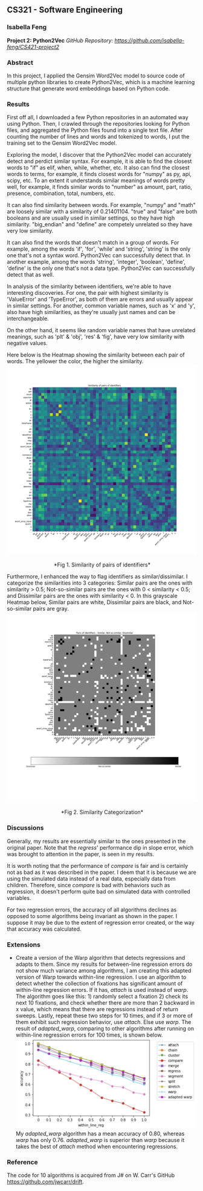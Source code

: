 
## CS321 - Software Engineering
### Isabella Feng
**Project 2:  Python2Vec**
*GitHub Repository: https://github.com/isabella-feng/CS421-project2*

### Abstract
In this project, I applied the Gensim Word2Vec model to source code of multiple python libraries to create Python2Vec, which is a machine learning structure that generate word embeddings based on Python code.

### Results
First off all, I downloaded a few Python repositories in an automated way using Python. Then, I crawled through the repositories looking for Python files, and aggregated the Python files found into a single text file. After counting the number of lines and words and tokenized to words, I put the training set to the Gensim Word2Vec model. 

Exploring the model, I discover that the Python2Vec model can accurately detect and perdict similar syntax. For example, it is able to find the closest words to "if" as elif, when, while, whether, etc. It also can find the closest words to terms, for example, it finds closest words for "numpy" as py, api, scipy, etc. To an extent it understands similar meanings of words pretty well, for example, it finds similar words to "number" as amount, part, ratio, presence, combination, total, numbers, etc.

It can also find similarity between words. For example, "numpy" and "math" are loosely similar with a similarity of 0.21401104. "true" and "false" are both booleans and are usually used in similar settings, so they have high similarity. "big_endian" and "define" are competely unrelated so they have very low similarity.

It can also find the words that doesn't match in a group of words. For example, among the words 'if', 'for', 'while' and 'string', 'string' is the only one that's not a syntax word. Python2Vec can successfully detect that. In another example, among the words 'string', 'integer', 'boolean', 'define', 'define' is the only one that's not a data type. Python2Vec can successfully detect that as well.

In analysis of the similarity between identifiers, we're able to have interesting discoveries. For one, the pair with highest similarity is 'ValueError' and 'TypeError', as both of them are errors and usually appear in similar settings. For another, common variable names, such as 'x' and 'y', also have high similarities, as they're usually just names and can be interchangeable. 

On the other hand, it seems like random variable names that have unrelated meanings, such as 'plt' & 'obj', 'res' & 'fig', have very low similarity with negative values.

Here below is the Heatmap showing the similarity between each pair of words. The yellower the color, the higher the similarity. 
![Fig 1. Similarity of pairs of identifiers](https://github.com/isabella-feng/CS421-project2/blob/main/Similarity_of_pairs_of_identifiers.png?raw=true "Fig 1. Similarity of pairs of identifiers")
<p style="text-align: center;">*Fig 1. Similarity of pairs of identifiers*</p>

Furthermore, I enhanced the way to flag identifiers as similar/dissimilar. I categorize the similarities into 3 categories: Similar pairs are the ones with similarity > 0.5; Not-so-similar pairs are the ones with 0 < similarity < 0.5; and Dissimilar pairs are the ones with similarity < 0. In this grayscale Heatmap below, Similar pairs are white, Dissimilar pairs are black, and Not-so-similar pairs are gray.
![Fig 2. Similarity Categorization](https://github.com/isabella-feng/CS421-project2/blob/main/Similarity_Categorization.png?raw=true "Fig 2. Similarity Categorization")
<p style="text-align: center;">*Fig 2. Similarity Categorization*</p>


### Discussions

Generally, my results are essentially similar to the ones presented in the original paper. Note that the *regress*' performance dip in slope error, which was brought to attention in the paper, is seen in my results. 

It is worth noting that the performance of *compare* is fair and is certainly not as bad as it was described in the paper. I deem that it is because we are using the simulated data instead of a real data, especially data from children. Therefore, since *compare* is bad with behaviors such as regression, it doesn't perform quite bad on simulated data with controlled variables. 

For two regression errors, the accuracy of all algorithms declines as opposed to some algorithms being invariant as shown in the paper. I suppose it may be due to the extent of regression error created, or the way that accuracy was calculated. 

### Extensions
- Create a version of the Warp algorithm that detects regressions and adapts to them.
Since my results for between-line regression errors do not show much variance among algorithms, I am creating this adapted version of Warp towards within-line regression. 
I use an algorithm to detect whether the collection of fixations has significant amount of within-line regression errors. If it has, *attach* is used instead of *warp*. 
The algorithm goes like this: 1) randomly select a fixation 2) check its next 10 fixations, and check whether there are more than 2 backward in x value, which means that there are regressions instead of return sweeps. Lastly, repeat these two steps for 10 times, and if 3 or more of them exhibit such regression behavior, use *attach*. Else use *warp*.
The result of *adapted_warp*, comparing to other algorithms after running on within-line regression errors for 100 times, is shown below. 
![Fig 6. adapted_warp on within-line regression error](https://github.com/isabella-feng/CS421-project1/blob/main/graphs/adatped_warp_comparison.png?raw=true "Fig 6. adapted_warp on within-line regression error")
My *adapted_warp* algorithm has a mean accuracy of  0.80, whereas *warp* has only 0.76. *adapted_warp* is superior than *warp* because it takes the best of *attach* method when encountering regressions. 

### Reference
The code for 10 algorithms is acquired from J# on W. Carr's GitHub https://github.com/jwcarr/drift.







